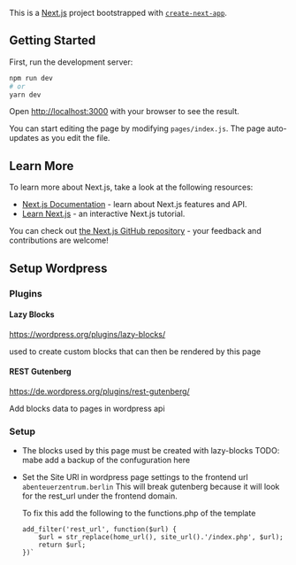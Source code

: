 This is a [Next.js](https://nextjs.org/) project bootstrapped with [`create-next-app`](https://github.com/zeit/next.js/tree/canary/packages/create-next-app).

## Getting Started

First, run the development server:

```bash
npm run dev
# or
yarn dev
```

Open [http://localhost:3000](http://localhost:3000) with your browser to see the result.

You can start editing the page by modifying `pages/index.js`. The page auto-updates as you edit the file.

## Learn More

To learn more about Next.js, take a look at the following resources:

- [Next.js Documentation](https://nextjs.org/docs) - learn about Next.js features and API.
- [Learn Next.js](https://nextjs.org/learn) - an interactive Next.js tutorial.

You can check out [the Next.js GitHub repository](https://github.com/zeit/next.js/) - your feedback and contributions are welcome!

## Setup Wordpress

### Plugins

#### Lazy Blocks

https://wordpress.org/plugins/lazy-blocks/

used to create custom blocks that can then be rendered by this page

#### REST Gutenberg

https://de.wordpress.org/plugins/rest-gutenberg/

Add blocks data to pages in wordpress api

### Setup

- The blocks used by this page must be created with lazy-blocks
  TODO: mabe add a backup of the confuguration here

- Set the Site URl in wordpress page settings to the frontend url `abenteuerzentrum.berlin`
  This will break gutenberg because it will look for the rest_url under the frontend domain.

  To fix this add the following to the functions.php of the template

  ```
  add_filter('rest_url', function($url) {
      $url = str_replace(home_url(), site_url().'/index.php', $url);
      return $url;
  })`
  ```

